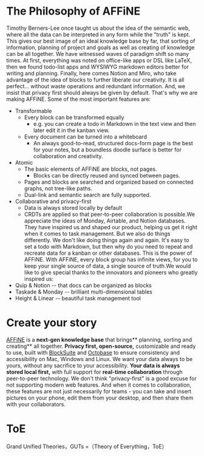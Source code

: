 # The Philosophy of AFFiNE

Timothy Berners-Lee once taught us about the idea of the semantic web, where all the data can be interpreted in any form while the "truth" is kept. This gives our best image of an ideal knowledge base by far, that sorting of information, planning of project and goals as well as creating of knowledge can be all together. We have witnessed waves of paradigm shift so many times. At first, everything was noted on office-like apps or DSL like LaTeX, then we found todo-list apps and WYSIWYG markdown editors better for writing and planning. Finally, here comes Notion and Miro, who take advantage of the idea of blocks to further liberate our creativity. It is all perfect... without waste operations and redundant information. And, we insist that privacy first should always be given by default. That's why we are making AFFiNE. Some of the most important features are:

* Transformable
  * Every block can be transformed equally
    * e.g. you can create a todo in Markdown in the text view and then later edit it in the kanban view.
  * Every document can be turned into a whiteboard
    * An always good-to-read, structured docs-form page is the best for your notes, but a boundless doodle surface is better for collaboration and creativity.
* Atomic
  * The basic elements of AFFiNE are blocks, not pages.
    * Blocks can be directly reused and synced between pages.
  * Pages and blocks are searched and organized based on connected graphs, not tree-like paths.
  * Dual-link and semantic search are fully supported.
* Collaborative and privacy-first
  * Data is always stored locally by default
  * CRDTs are applied so that peer-to-peer collaboration is possible.We appreciate the ideas of Monday, Airtable, and Notion databases. They have inspired us and shaped our product, helping us get it right when it comes to task management. But we also do things differently. We don't like doing things again and again. It's easy to set a todo with Markdown, but then why do you need to repeat and recreate data for a kanban or other databases. This is the power of AFFiNE. With AFFiNE, every block group has infinite views, for you to keep your single source of data, a single source of truth.We would like to give special thanks to the innovators and pioneers who greatly inspired us:
* Quip & Notion -- that docs can be organized as blocks
* Taskade & Monday -- brilliant multi-dimensional tables
* Height & Linear -- beautiful task management tool


# **Create your story**

[AFFiNE](https://github.com/toeverything/AFFiNE) is a **next-gen knowledge base** that brings** planning, sorting and creating** all together. **Privacy first, open-source,** customizable and ready to use, built with [BlockSuite](https://github.com/toeverything/blocksuite) and [Octobase](https://github.com/toeverything/OctoBase) to ensure consistency and accessibility on Mac, Windows and Linux. We want your data always to be yours, without any sacrifice to your accessibility. **Your data is always stored local first,** with full support for **real-time collaboration** through peer-to-peer technology. We don't think "privacy-first" is a good excuse for not supporting modern web features. And when it comes to collaboration, these features are not just necessarily for teams - you can take and insert pictures on your phone, edit them from your desktop, and then share them with your collaborators.

# ToE

Grand Unified Theories，GUTs =（Theory of Everything，ToE）





